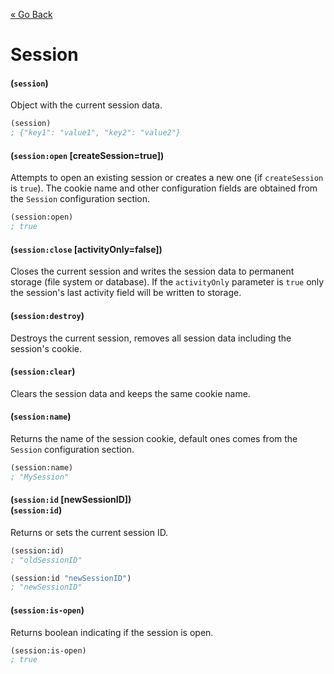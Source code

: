 [&laquo; Go Back](./Expr.md)
# Session


#### (`session`)
Object with the current session data.
```lisp
(session)
; {"key1": "value1", "key2": "value2"}
```

#### (`session:open` [createSession=true])
Attempts to open an existing session or creates a new one (if `createSession` is `true`). The cookie name and other
configuration fields are obtained from the `Session` configuration section.
```lisp
(session:open)
; true
```

#### (`session:close` [activityOnly=false])
Closes the current session and writes the session data to permanent storage (file system or database). If the `activityOnly` 
parameter is `true` only the session's last activity field will be written to storage.

#### (`session:destroy`)
Destroys the current session, removes all session data including the session's cookie.

#### (`session:clear`)
Clears the session data and keeps the same cookie name.

#### (`session:name`)
Returns the name of the session cookie, default ones comes from the `Session` configuration section.
```lisp
(session:name)
; "MySession"
```

#### (`session:id` [newSessionID])<br/>(`session:id`)
Returns or sets the current session ID.
```lisp
(session:id)
; "oldSessionID"

(session:id "newSessionID")
; "newSessionID"
```

#### (`session:is-open`)
Returns boolean indicating if the session is open.
```lisp
(session:is-open)
; true
```
